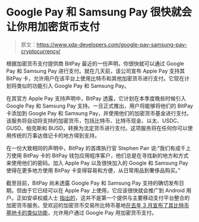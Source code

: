 # Google Pay 和 Samsung Pay 很快就会让你用加密货币支付

> 原文：<https://www.xda-developers.com/google-pay-samsung-pay-cryptocurrency/>

根据加密货币支付提供商 BitPay 最近的一份声明，你很快就可以通过 Google Pay 和 Samsung Pay 进行支付。就在几天前，该公司宣布 Apple Pay 支持其 BitPay 卡，允许用户在该平台上使用比特币和其他加密货币进行支付。它现在计划将类似的功能引入 Google Pay 和 Samsung Pay。

在其官方 Apple Pay 支持声明中，BitPay 透露，它计划在本季度晚些时候引入 Google Pay 和 Samsung Pay 支持。一旦正式推出，用户将能够将他们的 BitPay 卡添加到 Google Pay 和 Samsung Pay，并使用他们的加密货币基金进行支付。该服务将自动将支持的加密货币，包括比特币、比特币现金、以太、USDC、GUSD、帕克斯和 BUSD，转换为法定货币进行支付。这项服务将在任何你可以使用传统的万事达借记卡的地方得到支持。

在一份大致相同的声明中，BitPay 的首席执行官 Stephen Pair 说:“我们有成千上万使用 BitPay 卡的 BitPay 钱包应用程序客户，他们总是在寻找新的地方和方式来使用他们的密码。加入 Apple Pay 以及很快加入的 Google 和 Samsung Pay 使得在更多地方使用 BitPay 卡变得容易和方便，从日常用品到奢侈品购买。”

截至目前，BitPay 尚未透露 Google Pay 和 Samsung Pay 支持的确切发布日期。但由于它已经可以在 Apple Pay 上使用，它应该很快就会推广到 Android 用户。正如安卓权威人士 [指出的](https://www.androidauthority.com/google-pay-samsung-pay-bitpay-cryptocurrency-1200943/)，这并不是第一个提供与主要移动支付平台整合的加密货币服务。受欢迎的加密货币交易所比特币基地[在去年 3 月宣布了其比特币基地卡的类似功能](https://blog.coinbase.com/you-can-now-use-coinbase-card-with-google-pay-19ef7706cfd4?gi=de5cdc2198e0)，允许用户通过 Google Pay 用加密货币支付。